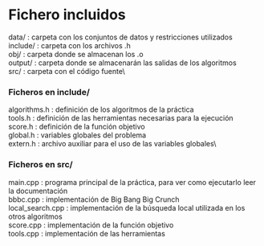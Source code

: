 # Fichero incluidos
data/    : carpeta con los conjuntos de datos y restricciones utilizados\
include/ : carpeta con los archivos .h\
obj/     : carpeta donde se almacenan los .o \
output/  : carpeta donde se almacenarán las salidas de los algoritmos\
src/     : carpeta con el código fuente\

### Ficheros en include/ ###

algorithms.h : definición de los algoritmos de la práctica\
tools.h      : definición de las herramientas necesarias para la ejecución\
score.h      : definición de la función objetivo\
global.h     : variables globales del problema\
extern.h     : archivo auxiliar para el uso de las variables globales\

### Ficheros en src/ ###

main.cpp         : programa principal de la práctica, para ver como ejecutarlo leer la documentación\
bbbc.cpp         : implementación de Big Bang Big Crunch\
local_search.cpp : implementación de la búsqueda local utilizada en los otros algoritmos\
score.cpp        : implementación de la función objetivo\
tools.cpp        : implementación de las herramientas
